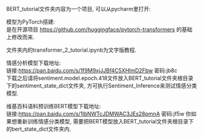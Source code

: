 BERT_tutorial文件夹内容为一个项目, 可以从pycharm里打开:    

模型为PyTorch搭建:    
是在开源项目 https://github.com/huggingface/pytorch-transformers 的基础上修改而来.   

文件夹内的transformer_2_tutorial.ipynb为文字版教程.   

情感分析模型下载地址:   
链接:https://pan.baidu.com/s/1f9M9xjJJBf4C5XHlmD2Fbw  密码:jb8c   
下载之后请将sentiment.model.epoch.418文件放入BERT_tutorial文件夹根目录下的sentiment_state_dict文件夹, 方可执行Sentiment_Inference来测试情感分类模型.   

维基百科语料预训练BERT模型下载地址:   
链接:https://pan.baidu.com/s/1IbNWTcJDMWAC3JEs28pmnA  密码:jf5w
你如果想重新训练情感分类模型, 需要把BERT模型放入BERT_tutorial文件夹根目录下的bert_state_dict文件夹内.   


